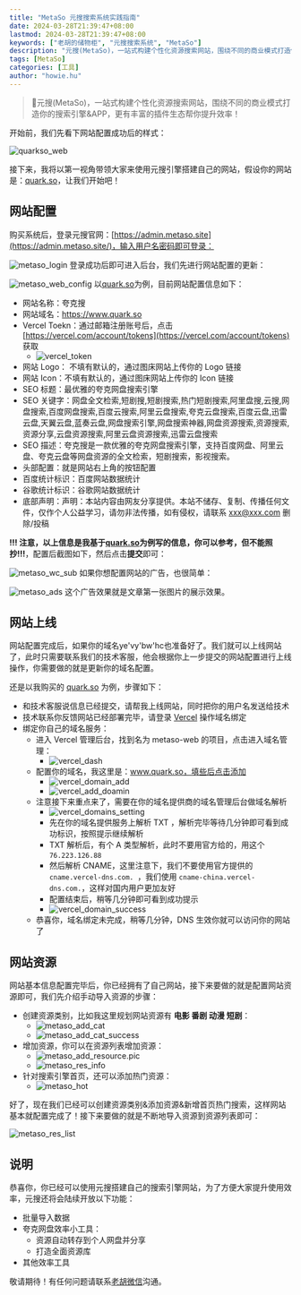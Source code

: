 ```yaml
---
title: "MetaSo 元搜搜索系统实践指南"
date: 2024-03-28T21:39:47+08:00
lastmod: 2024-03-28T21:39:47+08:00
keywords: ["老胡的储物柜", "元搜搜索系统", "MetaSo"]
description: "元搜(MetaSo)，一站式构建个性化资源搜索网站，围绕不同的商业模式打造你的搜索引擎&APP，更有丰富的插件生态帮你提升效率！"
tags: [MetaSo]
categories: [工具]
author: "howie.hu"
---
```



> 👏元搜(MetaSo)，一站式构建个性化资源搜索网站，围绕不同的商业模式打造你的搜索引擎&APP，更有丰富的插件生态帮你提升效率！

开始前，我们先看下网站配置成功后的样式：

![quarkso_web](https://images-1252557999.file.myqcloud.com/uPic/quarkso_web.png)

接下来，我将以第一视角带领大家来使用元搜引擎搭建自己的网站，假设你的网站是：[quark.so](https://www.quark.so)，让我们开始吧！

## 网站配置

购买系统后，登录元搜官网：[https://admin.metaso.site](https://admin.metaso.site/)，输入用户名密码即可登录：

![metaso_login](https://images-1252557999.file.myqcloud.com/uPic/metaso_login.jpg)
登录成功后即可进入后台，我们先进行网站配置的更新：

![metaso_web_config](https://images-1252557999.file.myqcloud.com/uPic/metaso_web_config.jpg)
以[quark.so](https://www.quark.so)为例，目前网站配置信息如下：

- 网站名称：夸克搜
- 网站域名：https://www.quark.so
- Vercel Toekn：通过邮箱注册账号后，点击 [https://vercel.com/account/tokens](https://vercel.com/account/tokens) 获取
	- ![vercel_token](https://images-1252557999.file.myqcloud.com/uPic/vercel_token.jpg)
- 网站 Logo： 不填有默认的，通过图床网站上传你的 Logo 链接
- 网站 Icon：不填有默认的，通过图床网站上传你的 Icon 链接
- SEO 标题：最优雅的夸克网盘搜索引擎
- SEO 关键字：网盘全文检索,短剧搜,短剧搜索,热门短剧搜索,阿里盘搜,云搜,网盘搜索,百度网盘搜索,百度云搜索,阿里云盘搜索,夸克云盘搜索,百度云盘,迅雷云盘,天翼云盘,蓝奏云盘,网盘搜索引擎,网盘搜索神器,网盘资源搜索,资源搜索,资源分享,云盘资源搜索,阿里云盘资源搜索,迅雷云盘搜索
- SEO 描述：夸克搜是一款优雅的夸克网盘搜索引擎，支持百度网盘、阿里云盘、夸克云盘等网盘资源的全文检索，短剧搜索，影视搜索。
- 头部配置：就是网站右上角的按钮配置
- 百度统计标识：百度网站数据统计
- 谷歌统计标识：谷歌网站数据统计
- 底部声明：声明：本站内容由网友分享提供。本站不储存、复制、传播任何文件，仅作个人公益学习，请勿非法传播，如有侵权，请联系 xxx@xxx.com 删除/投稿

**!!! 注意，以上信息是我基于[quark.so](https://www.quark.so)为例写的信息，你可以参考，但不能照抄!!!**，配置后截图如下，然后点击**提交**即可：

![metaso_wc_sub](https://images-1252557999.file.myqcloud.com/uPic/metaso_wc_sub.jpg)
如果你想配置网站的广告，也很简单：

![metaso_ads](https://images-1252557999.file.myqcloud.com/uPic/metaso_ads.jpg)
这个广告效果就是文章第一张图片的展示效果。

## 网站上线

网站配置完成后，如果你的域名ye'vy'bw'hc也准备好了。我们就可以上线网站了，此时只需要联系我们的技术客服，他会根据你上一步提交的网站配置进行上线操作，你需要做的就是更新你的域名配置。

还是以我购买的 [quark.so](https://www.quark.so) 为例，步骤如下：

- 和技术客服说信息已经提交，请帮我上线网站，同时把你的用户名发送给技术
- 技术联系你反馈网站已经部署完毕，请登录 [Vercel](https://vercel.com/dashboard) 操作域名绑定
- 绑定你自己的域名服务：
	- 进入 Vercel 管理后台，找到名为 metaso-web 的项目，点击进入域名管理：
		- ![vercel_dash](https://images-1252557999.file.myqcloud.com/uPic/vercel_dash.jpg)
	- 配置你的域名，我这里是：www.quark.so，填些后点击添加
		- ![vercel_domain_add](https://images-1252557999.file.myqcloud.com/uPic/vercel_domain_add.jpg)
		- ![vercel_add_doamin](https://images-1252557999.file.myqcloud.com/uPic/vercel_add_doamin.jpg)
	- 注意接下来重点来了，需要在你的域名提供商的域名管理后台做域名解析
		- ![vercel_domains_setting](https://images-1252557999.file.myqcloud.com/uPic/vercel_domains_setting.jpg)
		- 先在你的域名提供服务上解析 TXT ，解析完毕等待几分钟即可看到成功标识，按照提示继续解析
		- TXT 解析后，有个 A 类型解析，此时不要用官方给的，用这个 `76.223.126.88`
		- 然后解析 CNAME，这里注意下，我们不要使用官方提供的 `cname.vercel-dns.com. `，我们使用 `cname-china.vercel-dns.com.`，这样对国内用户更加友好
		- 配置结束后，稍等几分钟即可看到成功提示
		- ![vercel_domain_success](https://images-1252557999.file.myqcloud.com/uPic/vercel_domain_success.jpg)
	- 恭喜你，域名绑定未完成，稍等几分钟，DNS 生效你就可以访问你的网站了

## 网站资源

网站基本信息配置完毕后，你已经拥有了自己网站，接下来要做的就是配置网站资源即可，我们先介绍手动导入资源的步骤：

- 创建资源类别，比如我这里规划网站资源有 **电影 番剧 动漫 短剧**：
	- ![metaso_add_cat](https://images-1252557999.file.myqcloud.com/uPic/metaso_add_cat.jpg)
	- ![metaso_add_cat_success](https://images-1252557999.file.myqcloud.com/uPic/metaso_add_cat_success.jpg)
- 增加资源，你可以在资源列表增加资源：
	- ![metaso_add_resource.pic](https://images-1252557999.file.myqcloud.com/uPic/metaso_add_resource.pic.jpg)
	- ![metaso_res_info](https://images-1252557999.file.myqcloud.com/uPic/metaso_res_info.jpg)
- 针对搜索引擎首页，还可以添加热门资源：
	- ![metaso_hot](https://images-1252557999.file.myqcloud.com/uPic/metaso_hot.jpg)

好了，现在我们已经可以创建资源类别&添加资源&新增首页热门搜索，这样网站基本就配置完成了！接下来要做的就是不断地导入资源到资源列表即可：

![metaso_res_list](https://images-1252557999.file.myqcloud.com/uPic/metaso_res_list.jpg)

## 说明

恭喜你，你已经可以使用元搜搭建自己的搜索引擎网站，为了方便大家提升使用效率，元搜还将会陆续开放以下功能：

- 批量导入数据
- 夸克网盘效率小工具：
	- 资源自动转存到个人网盘并分享
	- 打造全面资源库
- 其他效率工具

敬请期待！有任何问题请联系[老胡微信](![66070b82c77af](https://img.fre123.com/i/2024/03/30/66070b82c77af.png))沟通。
